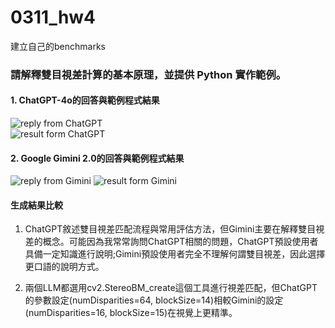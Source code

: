 # 0311_hw4
建立自己的benchmarks
### 請解釋雙目視差計算的基本原理，並提供 Python 實作範例。
#### 1. ChatGPT-4o的回答與範例程式結果
![reply from ChatGPT](https://github.com/user-attachments/assets/2f69d285-81e2-4ef0-9c71-6e59d6f6e381)  
![result form ChatGPT](https://github.com/user-attachments/assets/c223d8ff-b47f-45c0-b9d9-a06ccb6cf0e3)  
 
#### 2. Google Gimini 2.0的回答與範例程式結果
![reply from Gimini](https://github.com/user-attachments/assets/19adc099-2d56-4165-9193-053630e9a40f)
![result form Gimini](https://github.com/user-attachments/assets/26f67c8b-b3d4-4bb2-ad6c-ef5803292371)

#### 生成結果比較
1. ChatGPT敘述雙目視差匹配流程與常用評估方法，但Gimini主要在解釋雙目視差的概念。可能因為我常常詢問ChatGPT相關的問題，ChatGPT預設使用者具備一定知識進行說明;Gimini預設使用者完全不理解何謂雙目視差，因此選擇更口語的說明方式。

2. 兩個LLM都選用cv2.StereoBM_create這個工具進行視差匹配，但ChatGPT的參數設定(numDisparities=64, blockSize=14)相較Gimini的設定(numDisparities=16, blockSize=15)在視覺上更精準。

